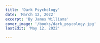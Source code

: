 ```yaml
---
title: 'Dark Psychology'
date: 'March 12, 2022'
excerpt: 'By James Williams'
cover_image: '/books/dark_psycology.jpg'
lastEdit: 'May 12, 2022'

---
```

